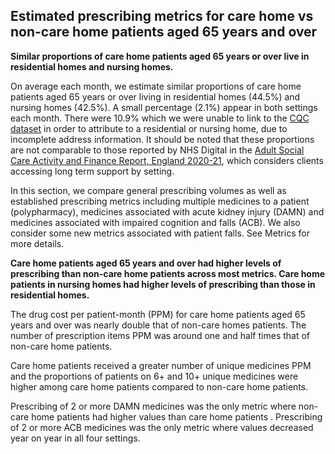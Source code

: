 ## Estimated prescribing metrics for care home vs non-care home patients aged 65 years and over

__Similar proportions of care home patients aged 65 years or over live in residential homes and nursing homes.__

On average each month, we estimate similar proportions of care home patients aged 65 years or over living in residential homes (44.5%) and nursing homes (42.5%). A small percentage (2.1%) appear in both settings each month. There were 10.9% which we were unable to link to the [CQC dataset](https://anypoint.mulesoft.com/exchange/portals/care-quality-commission-5/4d36bd23-127d-4acf-8903-ba292ea615d4/cqc-syndication-1/) in order to attribute to a residential or nursing home, due to incomplete address information. It should be noted that these proportions are not comparable to those reported by NHS Digital in the [Adult Social Care Activity and Finance Report, England 2020-21](https://digital.nhs.uk/data-and-information/publications/statistical/adult-social-care-activity-and-finance-report/2020-21#resources), which considers clients accessing long term support by setting.

In this section, we compare general prescribing volumes as well as established prescribing metrics including multiple medicines to a patient (polypharmacy), medicines associated with acute kidney injury (DAMN) and medicines associated with impaired cognition and falls (ACB). We also consider some new metrics associated with patient falls. See <a onclick="internalLink('Metrics');">Metrics</a> for more details.

__Care home patients aged 65 years and over had higher levels of prescribing than non-care home patients across most metrics. Care home patients in nursing homes had higher levels of prescribing than those in residential homes.__

The drug cost per patient-month (PPM) for care home patients aged 65 years and over was nearly double that of non-care homes patients. The number of prescription items PPM was around one and half times that of non-care home patients. 

Care home patients received a greater number of unique medicines PPM and the proportions of patients on 6+ and 10+ unique medicines were higher among care home patients compared to non-care home patients.

Prescribing of 2 or more DAMN medicines was the only metric where non-care home patients had higher values than care home patients . Prescribing of 2 or more ACB medicines was the only metric where values decreased year on year in all four settings.
